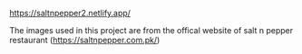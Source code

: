 https://saltnpepper2.netlify.app/

The images used in this project are from the offical website of salt n pepper restaurant (https://saltnpepper.com.pk/)
